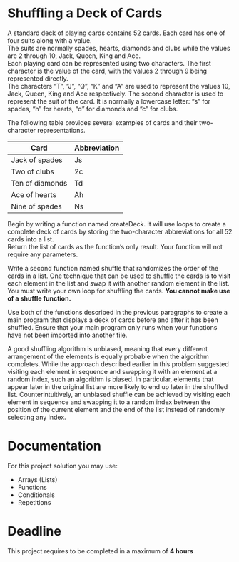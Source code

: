 # Shuffling a Deck of Cards

A standard deck of playing cards contains 52 cards. Each card has one of four suits along with a value.   
The suits are normally spades, hearts, diamonds and clubs while
the values are 2 through 10, Jack, Queen, King and Ace.  
Each playing card can be represented using two characters. The first character is
the value of the card, with the values 2 through 9 being represented directly.  
The characters “T”, “J”, “Q”, “K” and “A” are used to represent the values 10, Jack, Queen, King and Ace respectively. 
The second character is used to represent the suit of the card. 
It is normally a lowercase letter: “s” for spades, “h” for hearts, “d” for diamonds and “c” for clubs. 

The following table provides several examples of cards and their two-character representations.

| Card | Abbreviation |
|------|-----------|
|   Jack of spades   |    Js     |
|   Two of clubs   |    2c     |
|   Ten of diamonds   |    Td     |
|   Ace of hearts   |    Ah     |
|   Nine of spades   |    Ns     |


Begin by writing a function named createDeck. 
It will use loops to create a complete deck of cards by storing the two-character abbreviations for all 52 cards into a list.   
Return the list of cards as the function’s only result. Your function will not require any parameters.

Write a second function named shuffle that randomizes the order of the cards in a list.
One technique that can be used to shuffle the cards is to visit each element in the list and swap it with another 
random element in the list. You must write your own loop for shuffling the cards. **You cannot make use of a shuffle function.**

Use both of the functions described in the previous paragraphs to create a main program that displays a deck of cards 
before and after it has been shuffled. 
Ensure that your main program only runs when your functions have not been imported into another file.

A good shuffling algorithm is unbiased, meaning that every different arrangement of the elements is equally 
probable when the algorithm completes. 
While the approach described earlier in this problem suggested visiting each element in sequence and swapping it 
with an element at a random index, such an algorithm is biased. 
In particular, elements that appear later in the original list are more likely to end up later in the shuffled list. 
Counterintuitively, an unbiased shuffle can be achieved by visiting each element in sequence 
and swapping it to a random index between the position of the current element and the end of the list 
instead of randomly selecting any index.


# Documentation

For this project solution you may use:

- Arrays (Lists)
- Functions
- Conditionals
- Repetitions

# Deadline

This project requires to be completed in a maximum of **4 hours**
